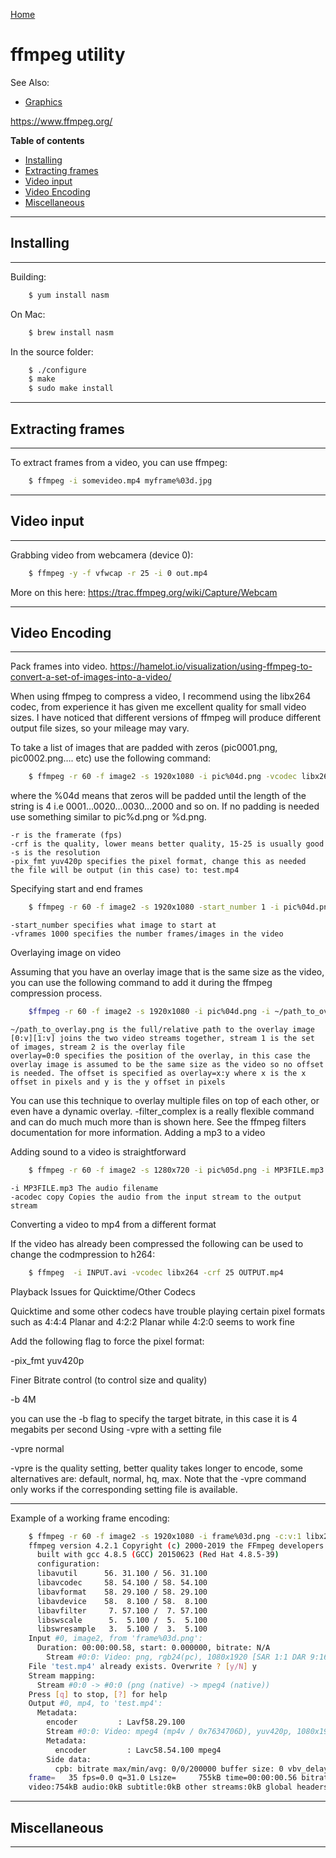 [Home](Readme.md)
# ffmpeg utility

See Also:

 - [Graphics](Graphics.md)

https://www.ffmpeg.org/

**Table of contents**

- [Installing](FfMpeg.md#installing)
- [Extracting frames](FfMpeg.md#extracting-frames)
- [Video input](FfMpeg.md#video-input)
- [Video Encoding](FfMpeg.md#video-encoding)
- [Miscellaneous](FfMpeg.md#Miscellaneous)

---

## Installing

---

Building:

```bash
    $ yum install nasm
```

On Mac:

```bash
    $ brew install nasm    
```

In the source folder:
    
```bash
    $ ./configure
    $ make
    $ sudo make install
```

---

## Extracting frames

---

To extract frames from a video, you can use ffmpeg:


```bash
    $ ffmpeg -i somevideo.mp4 myframe%03d.jpg
```
---

## Video input

---

Grabbing video from webcamera (device 0):

```bash
    $ ffmpeg -y -f vfwcap -r 25 -i 0 out.mp4
```

More on this here: https://trac.ffmpeg.org/wiki/Capture/Webcam

---

## Video Encoding

---

Pack frames into video.
https://hamelot.io/visualization/using-ffmpeg-to-convert-a-set-of-images-into-a-video/

When using ffmpeg to compress a video, I recommend using the libx264 codec,
from experience it has given me excellent quality for small video sizes.
I have noticed that different versions of ffmpeg will produce different
output file sizes, so your mileage may vary.

To take a list of images that are padded with zeros (pic0001.png, pic0002.png…. etc)
 use the following command:

```bash
    $ ffmpeg -r 60 -f image2 -s 1920x1080 -i pic%04d.png -vcodec libx264 -crf 25  -pix_fmt yuv420p test.mp4
```

where the %04d means that zeros will be padded until the length of the string is 4 i.e 0001…0020…0030…2000 and so on. If no padding is needed use something similar to pic%d.png or %d.png.

    -r is the framerate (fps)
    -crf is the quality, lower means better quality, 15-25 is usually good
    -s is the resolution
    -pix_fmt yuv420p specifies the pixel format, change this as needed
    the file will be output (in this case) to: test.mp4

Specifying start and end frames

```bash
    $ ffmpeg -r 60 -f image2 -s 1920x1080 -start_number 1 -i pic%04d.png -vframes 1000 -vcodec libx264 -crf 25  -pix_fmt yuv420p test.mp4
```
    -start_number specifies what image to start at
    -vframes 1000 specifies the number frames/images in the video

Overlaying image on video

Assuming that you have an overlay image that is the same size as the video, you can use the following command to add it during the ffmpeg compression process.

```bash
    $ffmpeg -r 60 -f image2 -s 1920x1080 -i pic%04d.png -i ~/path_to_overlay.png -filter_complex "[0:v][1:v] overlay=0:0" -vcodec libx264 -crf 25  -pix_fmt yuv420p test_overlay.mp4
```

    ~/path_to_overlay.png is the full/relative path to the overlay image
    [0:v][1:v] joins the two video streams together, stream 1 is the set of images, stream 2 is the overlay file
    overlay=0:0 specifies the position of the overlay, in this case the overlay image is assumed to be the same size as the video so no offset is needed. The offset is specified as overlay=x:y where x is the x offset in pixels and y is the y offset in pixels

You can use this technique to overlay multiple files on top of each other, or even have a dynamic overlay. -filter_complex is a really flexible command and can do much much more than is shown here. See the ffmpeg filters documentation for more information.
Adding a mp3 to a video

Adding sound to a video is straightforward

```bash
    $ ffmpeg -r 60 -f image2 -s 1280x720 -i pic%05d.png -i MP3FILE.mp3 -vcodec libx264 -b 4M -vpre normal -acodec copy OUTPUT.mp4 
```

    -i MP3FILE.mp3 The audio filename
    -acodec copy Copies the audio from the input stream to the output stream

Converting a video to mp4 from a different format

If the video has already been compressed the following can be used to change the codmpression to h264:

```bash
    $ ffmpeg  -i INPUT.avi -vcodec libx264 -crf 25 OUTPUT.mp4
```

Playback Issues for Quicktime/Other Codecs

Quicktime and some other codecs have trouble playing certain pixel formats such as 4:4:4 Planar and 4:2:2 Planar while 4:2:0 seems to work fine

Add the following flag to force the pixel format:

-pix_fmt yuv420p

Finer Bitrate control (to control size and quality)

 -b 4M

you can use the -b flag to specify the target bitrate, in this case it is 4 megabits per second
Using -vpre with a setting file

 -vpre normal

-vpre is the quality setting, better quality takes longer to encode, some alternatives are: default, normal, hq, max. Note that the -vpre command only works if the corresponding setting file is available.

---

Example of a working frame encoding:
    
```bash
    $ ffmpeg -r 60 -f image2 -s 1920x1080 -i frame%03d.png -c:v:1 libx264 -pix_fmt yuv420p test.mp4
    ffmpeg version 4.2.1 Copyright (c) 2000-2019 the FFmpeg developers
      built with gcc 4.8.5 (GCC) 20150623 (Red Hat 4.8.5-39)
      configuration: 
      libavutil      56. 31.100 / 56. 31.100
      libavcodec     58. 54.100 / 58. 54.100
      libavformat    58. 29.100 / 58. 29.100
      libavdevice    58.  8.100 / 58.  8.100
      libavfilter     7. 57.100 /  7. 57.100
      libswscale      5.  5.100 /  5.  5.100
      libswresample   3.  5.100 /  3.  5.100
    Input #0, image2, from 'frame%03d.png':
      Duration: 00:00:00.58, start: 0.000000, bitrate: N/A
        Stream #0:0: Video: png, rgb24(pc), 1080x1920 [SAR 1:1 DAR 9:16], 60 tbr, 60 tbn, 60 tbc
    File 'test.mp4' already exists. Overwrite ? [y/N] y
    Stream mapping:
      Stream #0:0 -> #0:0 (png (native) -> mpeg4 (native))
    Press [q] to stop, [?] for help
    Output #0, mp4, to 'test.mp4':
      Metadata:
        encoder         : Lavf58.29.100
        Stream #0:0: Video: mpeg4 (mp4v / 0x7634706D), yuv420p, 1080x1920 [SAR 1:1 DAR 9:16], q=2-31, 200 kb/s, 60 fps, 15360 tbn, 60 tbc
        Metadata:
          encoder         : Lavc58.54.100 mpeg4
        Side data:
          cpb: bitrate max/min/avg: 0/0/200000 buffer size: 0 vbv_delay: -1
    frame=   35 fps=0.0 q=31.0 Lsize=     755kB time=00:00:00.56 bitrate=10917.9kbits/s speed=0.815x    
    video:754kB audio:0kB subtitle:0kB other streams:0kB global headers:0kB muxing overhead: 0.132701%
```

---

## Miscellaneous

---
